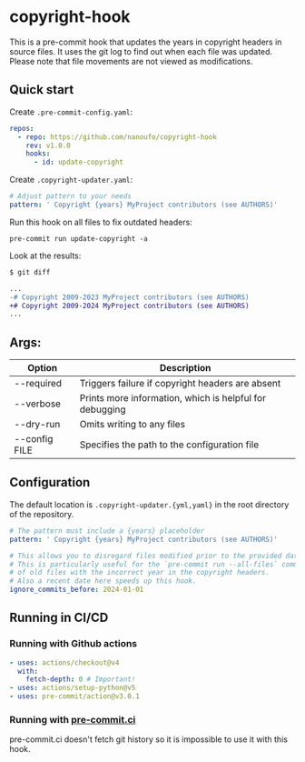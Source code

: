 # copyright-hook
This is a pre-commit hook that updates the years in copyright headers in source files. It uses the git log to find out when each file was updated. Please note that file movements are not viewed as modifications.

## Quick start
Create `.pre-commit-config.yaml`:
```yaml
repos:
  - repo: https://github.com/nanoufo/copyright-hook
    rev: v1.0.0
    hooks:
      - id: update-copyright
```
Create `.copyright-updater.yaml`:
```yaml
# Adjust pattern to your needs
pattern: ' Copyright {years} MyProject contributors (see AUTHORS)'
```
Run this hook on all files to fix outdated headers:
```
pre-commit run update-copyright -a
```
Look at the results:
```bash
$ git diff
```
```diff
...
-# Copyright 2009-2023 MyProject contributors (see AUTHORS)
+# Copyright 2009-2024 MyProject contributors (see AUTHORS)
...
```

## Args:
| Option | Description |
| --- | --- |
| --required | Triggers failure if copyright headers are absent |
| --verbose | Prints more information, which is helpful for debugging |
| --dry-run | Omits writing to any files |
| --config FILE | Specifies the path to the configuration file |

## Configuration
The default location is `.copyright-updater.{yml,yaml}` in the root directory of the repository.

```yaml
# The pattern must include a {years} placeholder
pattern: ' Copyright {years} MyProject contributors (see AUTHORS)'

# This allows you to disregard files modified prior to the provided date
# This is particularly useful for the `pre-commit run --all-files` command when you don't want to update a large number 
# of old files with the incorrect year in the copyright headers.
# Also a recent date here speeds up this hook.
ignore_commits_before: 2024-01-01
```

## Running in CI/CD
### Running with Github actions
```yaml
- uses: actions/checkout@v4
  with:
    fetch-depth: 0 # Important!
- uses: actions/setup-python@v5
- uses: pre-commit/action@v3.0.1
```

### Running with [pre-commit.ci](pre-commit.ci)
pre-commit.ci doesn't fetch git history so it is impossible to use it with this hook.
